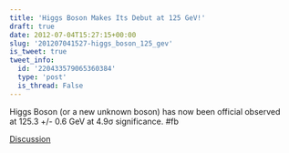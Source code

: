```yaml
---
title: 'Higgs Boson Makes Its Debut at 125 GeV!'
draft: true
date: 2012-07-04T15:27:15+00:00
slug: '201207041527-higgs_boson_125_gev'
is_tweet: true
tweet_info:
  id: '220433579065360384'
  type: 'post'
  is_thread: False
---
```




Higgs Boson (or a new unknown boson) has now been official observed at 125.3 +/- 0.6 GeV at 4.9σ significance. #fb

[Discussion](https://x.com/sytelus/status/220433579065360384)

